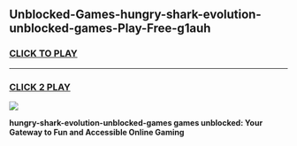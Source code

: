 
## Unblocked-Games-hungry-shark-evolution-unblocked-games-Play-Free-g1auh
<h3>
<a href="https://premium76.site?title=hungry-shark-evolution-unblocked-games&ref=19M">CLICK TO PLAY</a></h3>
<hr>

<h3>
<a href="https://premium76.site?title=hungry-shark-evolution-unblocked-games&ref=19M">CLICK 2 PLAY</a>
  
</h3>

<a href="https://premium76.site?title=hungry-shark-evolution-unblocked-games&ref=19M"><img src="https://clearcache.store/games.png"></a>


**hungry-shark-evolution-unblocked-games games unblocked: Your Gateway to Fun and Accessible Online Gaming**
